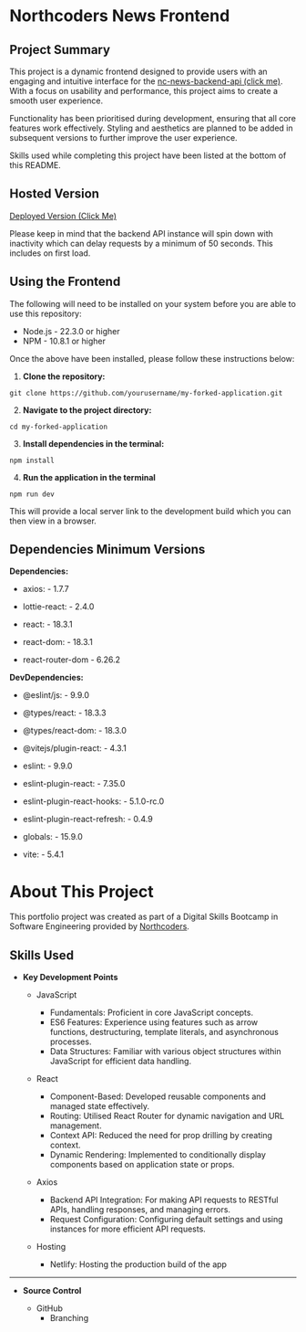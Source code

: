 # Northcoders News Frontend

## Project Summary

This project is a dynamic frontend designed to provide users with an engaging and intuitive interface for the [nc-news-backend-api (click me)](https://github.com/Rizq0/be-nc-news). With a focus on usability and performance, this project aims to create a smooth user experience.

Functionality has been prioritised during development, ensuring that all core features work effectively. Styling and aesthetics are planned to be added in subsequent versions to further improve the user experience.

Skills used while completing this project have been listed at the bottom of this README.

## Hosted Version

[Deployed Version (Click Me)](https://nc-news-joeb.netlify.app/)

Please keep in mind that the backend API instance will spin down with inactivity which can delay requests by a minimum of 50 seconds. This includes on first load.

## Using the Frontend

The following will need to be installed on your system before you are able to use this repository:

- Node.js - 22.3.0 or higher
- NPM - 10.8.1 or higher

Once the above have been installed, please follow these instructions below:

1. **Clone the repository:**

```
git clone https://github.com/yourusername/my-forked-application.git
```

2. **Navigate to the project directory:**

```
cd my-forked-application
```

3. **Install dependencies in the terminal:**

```
npm install
```

4. **Run the application in the terminal**

```
npm run dev
```

This will provide a local server link to the development build which you can then view in a browser.

## Dependencies Minimum Versions

**Dependencies:**

- axios: - 1.7.7

- lottie-react: - 2.4.0

- react: - 18.3.1

- react-dom: - 18.3.1

- react-router-dom - 6.26.2

**DevDependencies:**

- @eslint/js: - 9.9.0

- @types/react: - 18.3.3

- @types/react-dom: - 18.3.0

- @vitejs/plugin-react: - 4.3.1

- eslint: - 9.9.0

- eslint-plugin-react: - 7.35.0

- eslint-plugin-react-hooks: - 5.1.0-rc.0

- eslint-plugin-react-refresh: - 0.4.9

- globals: - 15.9.0

- vite: - 5.4.1

# About This Project

This portfolio project was created as part of a Digital Skills Bootcamp in Software Engineering provided by [Northcoders](https://northcoders.com/).

## Skills Used

- **Key Development Points**

  - JavaScript

    - Fundamentals: Proficient in core JavaScript concepts.
    - ES6 Features: Experience using features such as arrow functions, destructuring, template literals, and asynchronous processes.
    - Data Structures: Familiar with various object structures within JavaScript for efficient data handling.

  - React

    - Component-Based: Developed reusable components and managed state effectively.
    - Routing: Utilised React Router for dynamic navigation and URL management.
    - Context API: Reduced the need for prop drilling by creating context.
    - Dynamic Rendering: Implemented to conditionally display components based on application state or props.

  - Axios

    - Backend API Integration: For making API requests to RESTful APIs, handling responses, and managing errors.
    - Request Configuration: Configuring default settings and using instances for more efficient API requests.

  - Hosting
    - Netlify: Hosting the production build of the app

---

- **Source Control**

  - GitHub
    - Branching
